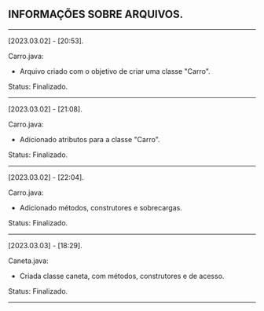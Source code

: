 ## INFORMAÇÕES SOBRE ARQUIVOS.
____________________________________________________________________________________________

[2023.03.02] - [20:53].

Carro.java:  
- Arquivo criado com o objetivo de criar uma classe "Carro".
  
Status: Finalizado.
____________________________________________________________________________________________

[2023.03.02] - [21:08].

Carro.java:  
- Adicionado atributos para a classe "Carro".
  
Status: Finalizado.
____________________________________________________________________________________________

[2023.03.02] - [22:04].

Carro.java:  
- Adicionado métodos, construtores e sobrecargas.
  
Status: Finalizado.
____________________________________________________________________________________________

[2023.03.03] - [18:29].

Caneta.java:  
- Criada classe caneta, com métodos, construtores e de acesso.
  
Status: Finalizado.
____________________________________________________________________________________________